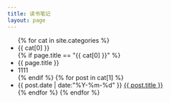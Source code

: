 ```yaml
---
title: 读书笔记
layout: page
---
```


<ul class="listing2">
{% for cat in site.categories %}
        <li class="listing-seperator" id="{{ cat[0] }}">{{ cat[0] }}</li>
        {% if page.title == "{{ cat[0] }}" %}
        <li class="listing-seperator" id="{{ page.title }}">{{ page.title }}</li>
        <li class="listing-seperator" id="1111">1111</li>
        {% endif %}
        {% for post in cat[1] %}
            <li class="listing-item">
            <time datetime="{{ post.date | date:"%Y-%m-%d" }}">{{ post.date | date:"%Y-%m-%d" }}</time>
            <a href="{{ post.url }}" title="{{ post.title }}">{{ post.title }}</a>
        </li>
        {% endfor %}
{% endfor %}
</ul>

<script src="/media/js/jquery.tagcloud.js" type="text/javascript" charset="utf-8"></script> 
<script language="javascript">
$.fn.tagcloud.defaults = {
    size: {start: 1, end: 1, unit: 'em'},
      color: {start: '#f8e0e6', end: '#ff3333'}
};

$(function () {
    $('#tag_cloud a').tagcloud();
});
</script>
